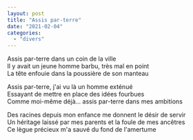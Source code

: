 ```yaml
---
layout: post
title: "Assis par-terre"
date: "2021-02-04"
categories: 
  - "divers"
---
```


Assis par-terre dans un coin de la ville  
Il y avait un jeune homme barbu, très mal en point  
La tête enfouie dans la poussière de son manteau

Assis par-terre, j'ai vu là un homme exténué  
Essayant de mettre en place des idées fourbues  
Comme moi-même déjà... assis par-terre dans mes ambitions

Des racines depuis mon enfance me donnent le désir de servir  
Un héritage laissé par mes parents et la foule de mes ancêtres  
Ce lègue précieux m'a sauvé du fond de l'amertume

